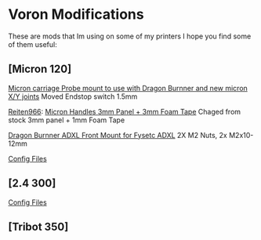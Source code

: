 # Voron Modifications

These are mods that Im using on some of my printers 
I hope you find some of them useful:

## [Micron 120]
[Micron carriage Probe mount to use with Dragon Burnner and new micron X/Y joints](https://github.com/Fusionlit/VoronMods/blob/main/Micron120/X_Carraige_Probe_Dock_Dragon_burnner_fix1.5.step) Moved Endstop switch 1.5mm 


[Reiten966](https://github.com/PrintersForAnts/Micron/tree/main/Mods/Reiten966/Micron_Handles): [Micron Handles 3mm Panel + 3mm Foam Tape](https://github.com/Fusionlit/VoronMods/blob/main/Micron120/Reiten966_Micron_handle_3mmPanel%2B3mmTape.step)
Chaged from stock 3mm panel + 1mm Foam Tape

[Dragon Burnner ADXL Front Mount for Fysetc ADXL](https://github.com/Fusionlit/VoronMods/blob/main/Micron120/DragonBurnner%20ADXL_Mount_Front_fysetc_adxl.step) 2X M2 Nuts, 2x M2x10-12mm 


[Config Files](https://github.com/Fusionlit/VoronMods/tree/main/Micron120/config)



## [2.4 300]
[Config Files](https://github.com/Fusionlit/VoronMods/tree/main/2.4/Config)




## [Tribot 350]
